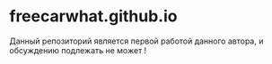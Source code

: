 # freecarwhat.github.io
Данный репозиторий является первой работой данного автора, и обсуждению подлежать не может !
